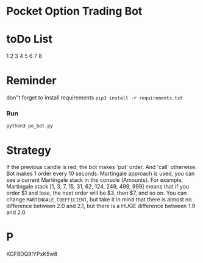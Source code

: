 # Pocket Option Trading Bot
# toDo List
1
2
3
4
5
6
7
8

# Reminder
don"t forget to install requirements
`pip3 install -r requirements.txt`

### Run
`python3 po_bot.py`

# Strategy
If the previous candle is red, the bot makes 'put' order. And 'call' otherwise. Bot makes 1 order every 10 seconds. Martingale approach is used, you can see a current Martingale stack in the console (Amounts). For example, Martingale stack [1, 3, 7, 15, 31, 62, 124, 249, 499, 999] means that if you order $1 and lose, the next order will be $3, then $7, and so on. You can change `MARTINGALE_COEFFICIENT`, but take it in mind that there is almost no difference between 2.0 and 2.1, but there is a HUGE difference between 1.9 and 2.0

# P
KGF8DQ9!YPxK5w8